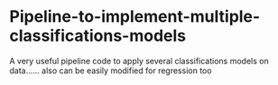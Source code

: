 # Pipeline-to-implement-multiple-classifications-models
A very useful pipeline code to apply several classifications models on data...... also can be easily modified for regression too
